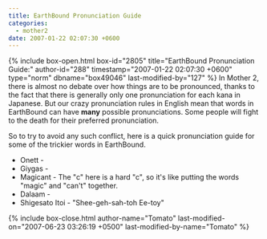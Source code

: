 ```yaml
---
title: EarthBound Pronunciation Guide
categories:
  - mother2
date: 2007-01-22 02:07:30 +0600
---
```

{% include box-open.html box-id="2805" title="EarthBound Pronunciation Guide:" author-id="288" timestamp="2007-01-22 02:07:30 +0600" type="norm" dbname="box49046" last-modified-by="127" %}
In Mother 2, there is almost no debate over how things are to be pronounced, thanks to the fact that there is generally only one pronunciation for each kana in Japanese. But our crazy pronunciation rules in English mean that words in EarthBound can have <b>many</b> possible pronunciations. Some people will fight to the death for their preferred pronunciation.

So to try to avoid any such conflict, here is a quick pronunciation guide for some of the trickier words in EarthBound.

<ul>
 <li>Onett - </li>
 <li>Giygas -</li>
 <li>Magicant - The "c" here is a hard "c", so it's like putting the words "magic" and "can't" together.</li>
 <li>Dalaam -</li>
 <li>Shigesato Itoi - "Shee-geh-sah-toh  Ee-toy"</li>
</ul>
{% include box-close.html author-name="Tomato" last-modified-on="2007-06-23 03:26:19 +0500" last-modified-by-name="Tomato" %}

